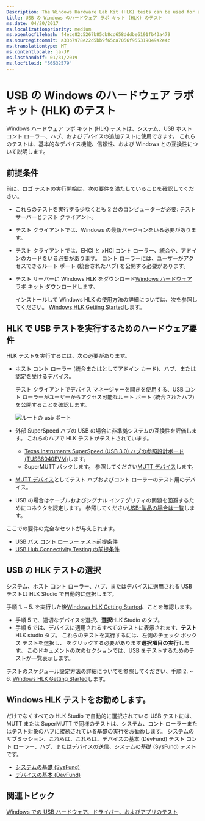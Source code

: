 ```yaml
---
Description: The Windows Hardware Lab Kit (HLK) tests can be used for additional testing of Systems, USB host controllers, hubs, and devices.
title: USB の Windows のハードウェア ラボ キット (HLK) のテスト
ms.date: 04/20/2017
ms.localizationpriority: medium
ms.openlocfilehash: f4ece82c5267b85db8cd658dddbe6191fb43a479
ms.sourcegitcommit: a33b7978e22d5bb9f65ca7056f955319049a2e4c
ms.translationtype: MT
ms.contentlocale: ja-JP
ms.lasthandoff: 01/31/2019
ms.locfileid: "56532579"
---
```

# <a name="windows-hardware-lab-kit-hlk-tests-for-usb"></a>USB の Windows のハードウェア ラボ キット (HLK) のテスト


Windows ハードウェア ラボ キット (HLK) テストは、システム、USB ホスト コント ローラー、ハブ、およびデバイスの追加テストに使用できます。 これらのテストは、基本的なデバイス機能、信頼性、および Windows との互換性について説明します。

## <a name="prerequisites"></a>前提条件


前に、ロゴ テストの実行開始は、次の要件を満たしていることを確認してください。

-   これらのテストを実行する少なくとも 2 台のコンピューターが必要: テスト サーバーとテスト クライアント。
-   テスト クライアントでは、Windows の最新バージョンをいる必要があります。
-   テスト クライアントでは、EHCI と xHCI コント ローラー、統合や、アドインのカードをいる必要があります。 コント ローラーには、ユーザーがアクセスできるルート ポート (統合されたハブ) を公開する必要があります。
-   テスト サーバーに Windows HLK をダウンロード[Windows ハードウェア ラボ キット ダウンロード](https://go.microsoft.com/fwlink/p/?linkid=285647)します。

    インストールして Windows HLK の使用方法の詳細については、次を参照してください。 [Windows HLK Getting Started](https://docs.microsoft.com/windows-hardware/test/hlk/getstarted/windows-hlk-getting-started)します。

## <a name="hardware-requirements-for-running-usb-tests-in-the-hlk"></a>HLK で USB テストを実行するためのハードウェア要件


HLK テストを実行するには、次の必要があります。

-   ホスト コント ローラー (統合またはとしてアドイン カード)、ハブ、または認定を受けるデバイス。

    テスト クライアントでデバイス マネージャーを開きを使用する、USB コント ローラーがユーザーからアクセス可能なルート ポート (統合されたハブ) を公開することを確認します。

    ![ルートの usb ポート](images/roothubports.png)

-   外部 SuperSpeed ハブの USB の場合に非準拠システムの互換性を評価します。 これらのハブで HLK テストがテストされています。
    -   [Texas Instruments SuperSpeed (USB 3.0) ハブの参照設計ボード (TUSB8040EVM)](https://go.microsoft.com/fwlink/p/?linkid=248509)します。
    -   SuperMUTT パックします。 参照してください[MUTT デバイス](microsoft-usb-test-tool--mutt--devices.md)します。
-   [MUTT デバイス](microsoft-usb-test-tool--mutt--devices.md)としてテスト ハブおよびコント ローラーのテスト用のデバイス。
-   USB の場合はケーブルおよびシグナル インテグリティの問題を回避するためにコネクタを認定します。 参照してください[USB-製品の場合は一覧](https://go.microsoft.com/fwlink/p/?linkid=617502)します。

ここでの要件の完全なセットが与えられます。

-   [USB バス コント ローラー テスト前提条件](https://go.microsoft.com/fwlink/p/?linkid=617477)
-   [USB Hub.Connectivity Testing の前提条件](https://go.microsoft.com/fwlink/p/?linkid=617499)

## <a name="hlk-test-selection-for-usb"></a>USB の HLK テストの選択


システム、ホスト コント ローラー、ハブ、またはデバイスに適用される USB テストは HLK Studio で自動的に選択します。

手順 1. ~ 5. を実行した後[Windows HLK Getting Started]( https://docs.microsoft.com/windows-hardware/test/hlk/getstarted/windows-hlk-getting-started)、ことを確認します。

-   手順 5 で、適切なデバイスを選択、**選択**HLK Studio のタブ。
-   手順 6 では、デバイスに適用されるすべてのテストに表示されます、**テスト**HLK studio タブ。 これらのテストを実行するには、左側のチェック ボックス テストを選択し、 をクリックする必要があります**選択項目の実行**します。 このドキュメントの次のセクションでは、USB をテストするためのテストが一覧表示します。

テストのスケジュール設定方法の詳細についてを参照してください、手順 2. ~ 6. [Windows HLK Getting Started]( https://docs.microsoft.com/windows-hardware/test/hlk/getstarted/windows-hlk-getting-started)します。

## <a name="recommended-windows-hlk-tests"></a>Windows HLK テストをお勧めします。

だけでなくすべての HLK Studio で自動的に選択されている USB テストには、MUTT または SuperMUTT で同様のテストは、システム、コント ローラーまたはテスト対象のハブに接続されている基礎の実行をお勧めします。 システムのサブミッション、これらは、これらは、デバイスの基本 (DevFund) テスト コント ローラー、ハブ、またはデバイスの送信、システムの基礎 (SysFund) テストです。

-   [システムの基礎 (SysFund)](https://docs.microsoft.com/windows-hardware/test/hlk/testref/system-fundamentals-tests)
-   [デバイスの基本 (DevFund)](https://docs.microsoft.com/windows-hardware/test/hlk/testref/device-devfund-tests)

## <a name="related-topics"></a>関連トピック
[Windows での USB ハードウェア、ドライバー、およびアプリのテスト](usb-driver-testing-guide.md)  



